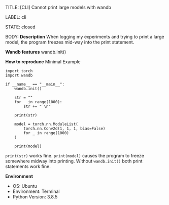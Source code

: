 TITLE:
[CLI] Cannot print large models with wandb

LABEL:
cli

STATE:
closed

BODY:
**Description**
When logging my experiments and trying to print a large model, the program freezes mid-way into the print statement.

**Wandb features**
wandb.init()

**How to reproduce**
Minimal Example
```
import torch
import wandb

if __name__ == "__main__":
    wandb.init()

    str = ""
    for _ in range(1000):
        str += " \n"

    print(str)

    model = torch.nn.ModuleList(
        torch.nn.Conv2d(1, 1, 1, bias=False)
        for _ in range(1000)
    )

    print(model)
```

`print(str)` works fine. `print(model)` causes the program to freeze somewhere midway into printing. Without `wandb.init()` both print statements work fine.

**Environment**
- OS: Ubuntu
- Environment: Terminal
- Python Version: 3.8.5


